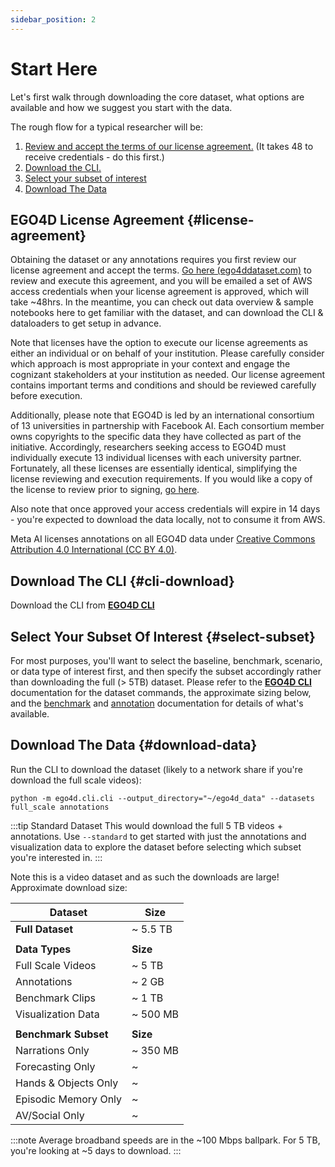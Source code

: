 ```yaml
---
sidebar_position: 2
---
```


# Start Here

Let's first walk through downloading the core dataset, what options are available and how we suggest you start with the data.

The rough flow for a typical researcher will be:

1. [Review and accept the terms of our license agreement.](#license-agreement)  (It takes 48 to receive credentials - do this first.)
1. [Download the CLI.](#cli-download)
1. [Select your subset of interest](#select-subset)
1. [Download The Data](#download-data)

## EGO4D License Agreement {#license-agreement}

Obtaining the dataset or any annotations requires you first review our license agreement and accept the terms.  [Go here (ego4ddataset.com)](https://ego4ddataset.com/) to review and execute this agreement, and you will be emailed a set of AWS access credentials when your license agreement is approved, which will take ~48hrs. In the meantime, you can check out data overview & sample notebooks here to get familiar with the dataset, and can download the CLI & dataloaders to get setup in advance.

Note that licenses have the option to execute our license agreements as either an individual or on behalf of your institution. Please carefully consider which approach is most appropriate in your context and engage the cognizant stakeholders at your institution as needed. Our license agreement contains important terms and conditions and should be reviewed carefully before execution.

Additionally, please note that EGO4D is led by an international consortium of 13 universities in partnership with Facebook AI. Each consortium member owns copyrights to the specific data they have collected as part of the initiative. Accordingly, researchers seeking access to EGO4D must individually execute 13 individual licenses with each university partner. Fortunately, all these licenses are essentially identical, simplifying the license reviewing and execution requirements. If you would like a copy of the license to review prior to signing, [go here](https://ego4ddataset.com/).

Also note that once approved your access credentials will expire in 14 days - you're expected to download the data locally, not to consume it from AWS.

Meta AI licenses annotations on all EGO4D data under [Creative Commons Attribution 4.0 International (CC BY 4.0)](https://creativecommons.org/licenses/by/4.0/).


## Download The CLI {#cli-download}

Download the CLI from **[EGO4D CLI](https://github.com/facebookresearch/Ego4d/blob/main/ego4d/cli/README.md)**

## Select Your Subset Of Interest {#select-subset}

For most purposes, you'll want to select the baseline, benchmark, scenario, or data type of interest first, and then specify the subset accordingly rather than downloading the full (> 5TB) dataset.  Please refer to the **[EGO4D CLI](https://github.com/facebookresearch/Ego4d/blob/main/ego4d/cli/README.md)** documentation for the dataset commands, the approximate sizing below, and the [benchmark](./benchmarks/overview.md) and [annotation](./data/annotations.md) documentation for details of what's available.

## Download The Data {#download-data}

Run the CLI to download the dataset (likely to a network share if you're download the full scale videos):

```
python -m ego4d.cli.cli --output_directory="~/ego4d_data" --datasets full_scale annotations
```


:::tip Standard Dataset
This would download the full 5 TB videos + annotations.  Use ```--standard``` to get started with just the annotations and visualization data to explore the dataset before selecting which subset you're interested in.
:::


Note this is a video dataset and as such the downloads are large!  Approximate download size:

|  **Dataset**          | **Size**  |
|-----------------------|-----------|
|  **Full Dataset**     | ~ 5.5 TB  |
|                       |           |
|  **Data Types**       | **Size**  |
|  Full Scale Videos    | ~ 5 TB    |
|  Annotations          | ~ 2 GB    |
|  Benchmark Clips      | ~ 1 TB    |
|  Visualization Data   | ~ 500 MB  |
|                       |           |
|  **Benchmark Subset** | **Size**  |
|  Narrations Only      | ~ 350 MB  |
|  Forecasting Only     | ~         |
|  Hands & Objects Only | ~         |
|  Episodic Memory Only | ~         |
|  AV/Social Only       | ~         |

:::note
Average broadband speeds are in the ~100 Mbps ballpark.  For 5 TB, you're looking at ~5 days to download.
:::
